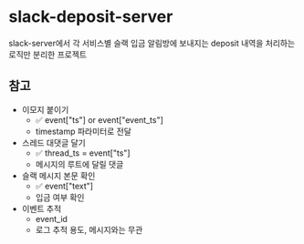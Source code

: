 # slack-deposit-server
slack-server에서 각 서비스별 슬랙 입금 알림방에 보내지는 deposit 내역을 처리하는 로직만 분리한 프로젝트



## 참고
- 이모지 붙이기
  - ✅ event["ts"] or event["event_ts"]
  - timestamp 파라미터로 전달
- 스레드 대댓글 달기
    - ✅ thread_ts = event["ts"]
    - 메시지의 루트에 달릴 댓글
- 슬랙 메시지 본문 확인
  - ✅ event["text"]
  - 입금 여부 확인
- 이벤트 추적
    - event_id
    - 로그 추적 용도, 메시지와는 무관
